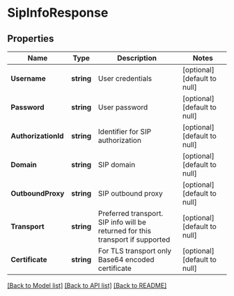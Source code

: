 # SipInfoResponse

## Properties
Name | Type | Description | Notes
------------ | ------------- | ------------- | -------------
**Username** | **string** | User credentials | [optional] [default to null]
**Password** | **string** | User password | [optional] [default to null]
**AuthorizationId** | **string** | Identifier for SIP authorization | [optional] [default to null]
**Domain** | **string** | SIP domain | [optional] [default to null]
**OutboundProxy** | **string** | SIP outbound proxy | [optional] [default to null]
**Transport** | **string** | Preferred transport. SIP info will be returned for this transport if supported | [optional] [default to null]
**Certificate** | **string** | For TLS transport only Base64 encoded certificate | [optional] [default to null]

[[Back to Model list]](../README.md#documentation-for-models) [[Back to API list]](../README.md#documentation-for-api-endpoints) [[Back to README]](../README.md)


